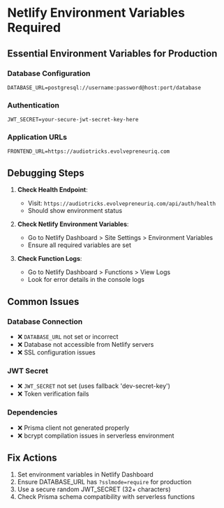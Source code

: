 # Netlify Environment Variables Required

## Essential Environment Variables for Production

### Database Configuration
```
DATABASE_URL=postgresql://username:password@host:port/database
```

### Authentication
```
JWT_SECRET=your-secure-jwt-secret-key-here
```

### Application URLs
```
FRONTEND_URL=https://audiotricks.evolvepreneuriq.com
```

## Debugging Steps

1. **Check Health Endpoint**: 
   - Visit: `https://audiotricks.evolvepreneuriq.com/api/auth/health`
   - Should show environment status

2. **Check Netlify Environment Variables**:
   - Go to Netlify Dashboard > Site Settings > Environment Variables
   - Ensure all required variables are set

3. **Check Function Logs**:
   - Go to Netlify Dashboard > Functions > View Logs
   - Look for error details in the console logs

## Common Issues

### Database Connection
- ❌ `DATABASE_URL` not set or incorrect
- ❌ Database not accessible from Netlify servers
- ❌ SSL configuration issues

### JWT Secret
- ❌ `JWT_SECRET` not set (uses fallback 'dev-secret-key')
- ❌ Token verification fails

### Dependencies
- ❌ Prisma client not generated properly
- ❌ bcrypt compilation issues in serverless environment

## Fix Actions

1. Set environment variables in Netlify Dashboard
2. Ensure DATABASE_URL has `?sslmode=require` for production
3. Use a secure random JWT_SECRET (32+ characters)
4. Check Prisma schema compatibility with serverless functions